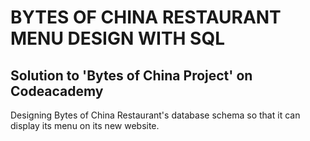 # BYTES OF CHINA RESTAURANT MENU DESIGN WITH SQL
## Solution to 'Bytes of China Project' on Codeacademy
Designing Bytes of China Restaurant's database schema so that it can display its menu on its new website.
